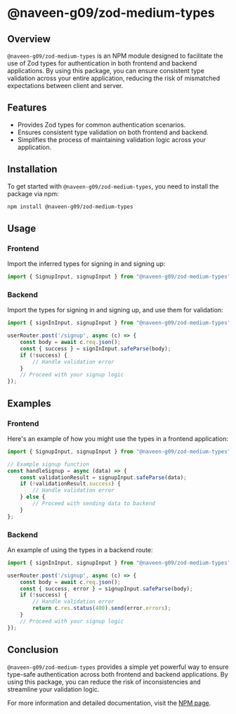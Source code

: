 # @naveen-g09/zod-medium-types

## Overview

`@naveen-g09/zod-medium-types` is an NPM module designed to facilitate the use of Zod types for authentication in both frontend and backend applications. By using this package, you can ensure consistent type validation across your entire application, reducing the risk of mismatched expectations between client and server.

## Features

- Provides Zod types for common authentication scenarios.
- Ensures consistent type validation on both frontend and backend.
- Simplifies the process of maintaining validation logic across your application.

## Installation

To get started with `@naveen-g09/zod-medium-types`, you need to install the package via npm:

```sh
npm install @naveen-g09/zod-medium-types
```

## Usage

### Frontend

Import the inferred types for signing in and signing up:

```javascript
import { SignupInput, signupInput } from "@naveen-g09/zod-medium-types";
```

### Backend

Import the types for signing in and signing up, and use them for validation:

```javascript
import { signInInput, signupInput } from "@naveen-g09/zod-medium-types";

userRouter.post('/signup', async (c) => {
    const body = await c.req.json();
    const { success } = signInInput.safeParse(body);
    if (!success) {
        // Handle validation error
    }
    // Proceed with your signup logic
});
```

## Examples

### Frontend

Here's an example of how you might use the types in a frontend application:

```javascript
import { SignupInput, signupInput } from "@naveen-g09/zod-medium-types";

// Example signup function
const handleSignup = async (data) => {
    const validationResult = signupInput.safeParse(data);
    if (!validationResult.success) {
        // Handle validation error
    } else {
        // Proceed with sending data to backend
    }
};
```

### Backend

An example of using the types in a backend route:

```javascript
import { signInInput, signupInput } from "@naveen-g09/zod-medium-types";

userRouter.post('/signup', async (c) => {
    const body = await c.req.json();
    const { success, error } = signupInput.safeParse(body);
    if (!success) {
        // Handle validation error
        return c.res.status(400).send(error.errors);
    }
    // Proceed with your signup logic
});
```

## Conclusion

`@naveen-g09/zod-medium-types` provides a simple yet powerful way to ensure type-safe authentication across both frontend and backend applications. By using this package, you can reduce the risk of inconsistencies and streamline your validation logic.

For more information and detailed documentation, visit the [NPM page](https://www.npmjs.com/package/@naveen-g09/zod-medium-types).